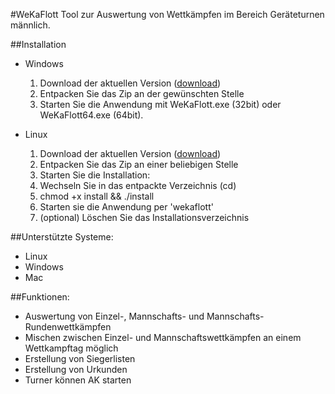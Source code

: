 #WeKaFlott
Tool zur Auswertung von Wettkämpfen im Bereich Geräteturnen männlich.

##Installation
* Windows 
  1. Download der aktuellen Version ([download](https://github.com/herbstmensch/wekaflott/blob/master/release/Windows/WeKaFlott_1.0_RC1.zip?raw=true))
  2. Entpacken Sie das Zip an der gewünschten Stelle
  3. Starten Sie die Anwendung mit WeKaFlott.exe (32bit) oder WeKaFlott64.exe (64bit).

* Linux
  1. Download der aktuellen Version ([download](https://github.com/herbstmensch/wekaflott/blob/master/release/Linux/wekaflott_1.0_rc1.zip?raw=true))
  2. Entpacken Sie das Zip an einer beliebigen Stelle
  3. Starten Sie die Installation:
    1. Wechseln Sie in das entpackte Verzeichnis (cd)
    2. chmod +x install && ./install
    3. Starten sie die Anwendung per 'wekaflott'
    4. (optional) Löschen Sie das Installationsverzeichnis

##Unterstützte Systeme:
* Linux
* Windows
* Mac

##Funktionen:
* Auswertung von Einzel-, Mannschafts- und Mannschafts-Rundenwettkämpfen
* Mischen zwischen Einzel- und Mannschaftswettkämpfen an einem Wettkampftag möglich
* Erstellung von Siegerlisten
* Erstellung von Urkunden
* Turner können AK starten
